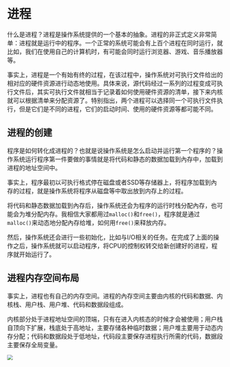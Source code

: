 # 进程

什么是进程？进程是操作系统提供的一个基本的抽象。进程的非正式定义非常简单：进程就是运行中的程序。一个正常的系统可能会有上百个进程在同时运行，就比如，我们在使用自己的计算机时，有可能会同时运行浏览器、游戏、音乐播放器等。

事实上，进程是一个有始有终的过程，在该过程中，操作系统对可执行文件给出的相对应的硬件资源进行动态地使用。具体来说，源代码经过一系列的过程变成可执行文件后，其实可执行文件就相当于记录着如何使用硬件资源的清单，接下来内核就可以根据清单来分配资源了。特别指出，两个进程可以选择同一个可执行文件执行，但是它们是不同的进程，它们的启动时间、使用的硬件资源等都可能不同。

## 进程的创建

程序是如何转化成进程的？也就是说操作系统是怎么启动并运行第一个程序的？操作系统运行程序第一件要做的事情就是将代码和静态的数据加载到內存中，加载到进程的地址空间中。

事实上，程序最初以可执行格式停在磁盘或者SSD等存储器上，将程序加载到內存的过程，就是操作系统将程序从磁盘等中取出放到内存上的过程。

将代码和静态数据加载到內存后，操作系统还会为程序的运行时栈分配內存，也可能会为堆分配内存。我相信大家都用过`malloc()`和`free()`，程序就是通过`malloc()`来动态地分配內存给堆，如何用`free()`来释放内存。

然后，操作系统还会进行一些初始化，比如与I/O相关的任务。在完成了上面的操作之后，操作系统就可以启动程序，将CPU的控制权转交给新创建好的进程，程序就开始运行了。

## 进程内存空间布局

事实上，进程也有自己的内存空间。进程的內存空间主要由内核的代码和数据、内核栈、用户栈、用户堆、代码和数据段组成。

内核部分处于进程地址空间的顶端，只有在进入内核态的时候才会被使用；用户栈自顶向下扩展，栈底处于高地址，主要存储各种临时数据；用户堆主要用于动态内存分配；代码和数据段处于低地址，代码段主要保存进程执行所需的代码，数据段主要保存全局变量。

<img src="https://s2.loli.net/2022/07/19/HU6PtbhTfwBaslG.png" style="zoom:80%;" />

